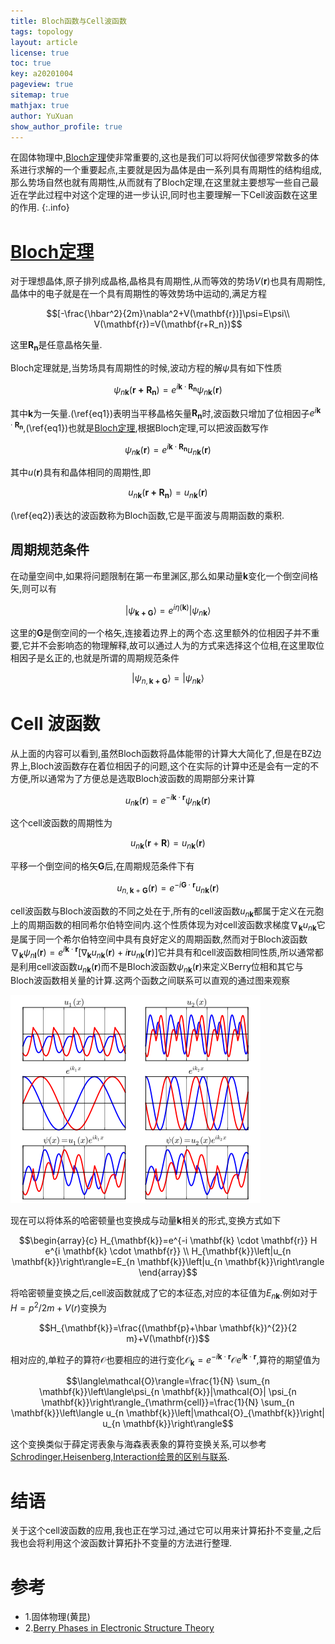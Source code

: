 ```yaml
---
title: Bloch函数与Cell波函数
tags: topology
layout: article
license: true
toc: true
key: a20201004
pageview: true
sitemap: true
mathjax: true
author: YuXuan
show_author_profile: true
---
```

在固体物理中,[Bloch定理](https://en.wikipedia.org/wiki/Bloch%27s_theorem)使非常重要的,这也是我们可以将阿伏伽德罗常数多的体系进行求解的一个重要起点,主要就是因为晶体是由一系列具有周期性的结构组成,那么势场自然也就有周期性,从而就有了Bloch定理,在这里就主要想写一些自己最近在学此过程中对这个定理的进一步认识,同时也主要理解一下Cell波函数在这里的作用.
{:.info}
<!--more-->
# [Bloch定理](https://en.wikipedia.org/wiki/Bloch%27s_theorem)
对于理想晶体,原子排列成晶格,晶格具有周期性,从而等效的势场$V(\mathbf{r})$也具有周期性,晶体中的电子就是在一个具有周期性的等效势场中运动的,满足方程

$$[-\frac{\hbar^2}{2m}\nabla^2+V(\mathbf{r})]\psi=E\psi\\
V(\mathbf{r})=V(\mathbf{r+R_n})$$

这里$\mathbf{R_n}$是任意晶格矢量.

Bloch定理就是,当势场具有周期性的时候,波动方程的解$\psi$具有如下性质

$$\psi_{n\mathbf{k}}(\mathbf{r+R_n})=e^{i\mathbf{k}\cdot\mathbf{R_n}}\psi_{n\mathbf{k}}(\mathbf{r}) \label{eq1}$$

其中$\mathbf{k}$为一矢量.(\ref{eq1})表明当平移晶格矢量$\mathbf{R_n}$时,波函数只增加了位相因子$e^{i\mathbf{k}\cdot\mathbf{R_n}}$,(\ref{eq1})也就是[Bloch定理](https://en.wikipedia.org/wiki/Bloch%27s_theorem),根据Bloch定理,可以把波函数写作

$$\psi_{n\mathbf{k}}(\mathbf{r})=e^{i\mathbf{k}\cdot\mathbf{R_n}}u_{n\mathbf{k}}(\mathbf{r})\label{eq2}$$

其中$u(\mathbf{r})$具有和晶体相同的周期性,即

$$u_{n\mathbf{k}}(\mathbf{r+R_n})=u_{n\mathbf{k}}(\mathbf{r})$$

(\ref{eq2})表达的波函数称为Bloch函数,它是平面波与周期函数的乘积.

## 周期规范条件
在动量空间中,如果将问题限制在第一布里渊区,那么如果动量$\mathbf{k}$变化一个倒空间格矢,则可以有

$$\rvert \psi_{\mathbf{k+G}}\rangle=e^{i\eta(\mathbf{k})}\rvert\psi_{n\mathbf{k}}\rangle$$

这里的$\mathbf{G}$是倒空间的一个格矢,连接着边界上的两个态.这里额外的位相因子并不重要,它并不会影响态的物理解释,故可以通过人为的方式来选择这个位相,在这里取位相因子是幺正的,也就是所谓的周期规范条件

$$\rvert \psi_{n,\mathbf{k+G}}\rangle=\rvert\psi_{n\mathbf{k}}\rangle$$
# Cell 波函数

从上面的内容可以看到,虽然Bloch函数将晶体能带的计算大大简化了,但是在BZ边界上,Bloch波函数存在着位相因子的问题,这个在实际的计算中还是会有一定的不方便,所以通常为了方便总是选取Bloch波函数的周期部分来计算

$$u_{n \mathbf{k}}(\mathbf{r})=e^{-i \mathbf{k} \cdot \mathbf{r}} \psi_{n \mathbf{k}}(\mathbf{r})$$

这个cell波函数的周期性为

$$u_{n \mathbf{k}}(\mathbf{r}+\mathbf{R})=u_{n \mathbf{k}}(\mathbf{r})$$

平移一个倒空间的格矢$\mathbf{G}$后,在周期规范条件下有

$$u_{n, \mathbf{k}+\mathbf{G}}(\mathbf{r})=e^{-i \mathbf{G} \cdot \mathbf{r}} u_{n \mathbf{k}}(\mathbf{r})$$

cell波函数与Bloch波函数的不同之处在于,所有的cell波函数$u_{n\mathbf{k}}$都属于定义在元胞上的周期函数的相同希尔伯特空间内.这个性质体现为对cell波函数求梯度$\nabla_\mathbf{k}u_{n\mathbf{k}}$它是属于同一个希尔伯特空间中具有良好定义的周期函数,然而对于Bloch波函数$\nabla_\mathbf{k}\psi_{n\mathbf{l}}(\mathbf{r})=e^{i\mathbf{k}\cdot\mathbf{r}}[\nabla_\mathbf{k}u_{n\mathbf{k}}(\mathbf{r})+i\mathbf{r}u_{n\mathbf{k}}(\mathbf{r})]$它并具有和cell波函数相同性质,所以通常都是利用cell波函数$u_{n\mathbf{k}}(\mathbf{r})$而不是Bloch波函数$\psi_{n\mathbf{k}}(\mathbf{r})$来定义Berry位相和其它与Bloch波函数相关量的计算.这两个函数之间联系可以直观的通过图来观察

![png](/assets/images/topology/bloch.png)

现在可以将体系的哈密顿量也变换成与动量$\mathbf{k}$相关的形式,变换方式如下

$$\begin{array}{c}
H_{\mathbf{k}}=e^{-i \mathbf{k} \cdot \mathbf{r}} H e^{i \mathbf{k} \cdot \mathbf{r}} \\
H_{\mathbf{k}}\left|u_{n \mathbf{k}}\right\rangle=E_{n \mathbf{k}}\left|u_{n \mathbf{k}}\right\rangle
\end{array}$$

将哈密顿量变换之后,cell波函数就成了它的本征态,对应的本征值为$E_{n\mathbf{k}}$.例如对于$H=p^2/2m+V(r)$变换为

$$H_{\mathbf{k}}=\frac{(\mathbf{p}+\hbar \mathbf{k})^{2}}{2 m}+V(\mathbf{r})$$

相对应的,单粒子的算符$\mathcal{O}$也要相应的进行变化$\mathcal{O}_\mathbf{k}=e^{-i\mathbf{k}\cdot\mathbf{r}}\mathcal{O}e^{i\mathbf{k}\cdot\mathbf{r}}$,算符的期望值为

$$\langle\mathcal{O}\rangle=\frac{1}{N} \sum_{n \mathbf{k}}\left\langle\psi_{n \mathbf{k}}|\mathcal{O}| \psi_{n \mathbf{k}}\right\rangle_{\mathrm{cell}}=\frac{1}{N} \sum_{n \mathbf{k}}\left\langle u_{n \mathbf{k}}\left|\mathcal{O}_{\mathbf{k}}\right| u_{n \mathbf{k}}\right\rangle$$

这个变换类似于薛定谔表象与海森表表象的算符变换关系,可以参考[Schrodinger,Heisenberg,Interaction绘景的区别与联系](https://yxli8023.github.io/2020/09/15/picture-compare.html).

# 结语
关于这个cell波函数的应用,我也正在学习过,通过它可以用来计算拓扑不变量,之后我也会将利用这个波函数计算拓扑不变量的方法进行整理.





# 参考
- 1.固体物理(黄昆)
- 2.[Berry Phases in Electronic Structure Theory](https://books.google.com/books/about/Berry_Phases_in_Electronic_Structure_The.html?id=485FtgEACAAJ)